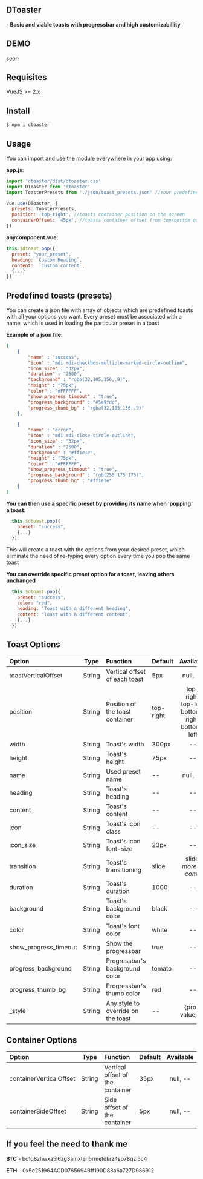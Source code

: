 ## DToaster 
**- Basic and viable toasts with progressbar and high customizabillity**

## DEMO
*soon*

## Requisites
VueJS >= 2.x

## Install
```bash
$ npm i dtoaster
```

## Usage
You can import and use the module everywhere in your app using:

**app.js**:

```javascript
import 'dtoaster/dist/dtoaster.css'
import DToaster from 'dtoaster'
import ToasterPresets from './json/toast_presets.json' //Your predefined toasts presets (optionally)

Vue.use(DToaster, {
  presets: ToasterPresets,
  position: 'top-right', //toasts container position on the screen
  containerOffset: '45px', //toasts container offset from top/bottom of the screen
})
```

**anycomponent.vue**:

```javascript
this.$dtoast.pop({
  preset: "your_preset",
  heading: `Custom Heading`,
  content:  `Custom content`,
  {...}
})
```


## Predefined toasts (presets)
You can create a json file with array of objects which are predefined toasts with all your options you want.
Every preset must be associated with a name, which is used in loading the particular preset in a toast

**Example of a json file**:
```json
[
    {
        "name" : "success",
        "icon" : "mdi mdi-checkbox-multiple-marked-circle-outline",
        "icon_size" : "32px",
        "duration" : "2500",
        "background" : "rgba(32,105,156,.9)",
        "height" : "75px",
        "color" : "#FFFFFF",
        "show_progress_timeout" : "true",
        "progress_background" : "#5a9fdc",
        "progress_thumb_bg" : "rgba(32,105,156,.9)"
    },

    {
        "name" : "error",
        "icon" : "mdi mdi-close-circle-outline",
        "icon_size" : "32px",
        "duration" : "2500",
        "background" : "#ff1e1e",
        "height" : "75px",
        "color" : "#FFFFFF",
        "show_progress_timeout" : "true",
        "progress_background" : "rgb(255 175 175)",
        "progress_thumb_bg" : "#ff1e1e"
    }
]
```

**You can then use a specific preset by providing its name when 'popping' a toast**:
```javascript
  this.$dtoast.pop({
    preset: "success",
    {...}
  })
```
This will create a toast with the options from your desired preset, which eliminate the need of re-typing every option every time you pop the same toast

**You can override specific preset option for a toast, leaving others unchanged**

```javascript
  this.$dtoast.pop({
    preset: "success",
    color: "red",
    heading: "Toast with a different heading",
    content: "Toast with a different content",
    {...}
  })
```

## Toast Options
| Option | Type | Function | Default | Available |
| :---         |     :---:      |          :--- |          :--- |    :---:   |         
| toastVerticalOffset  | String | Vertical offset of each toast | 5px | null, -- |
| position  | String | Position of the toast container | top-right | top-right, top-left, bottom-right, bottom-left |
| width  | String | Toast's width | 300px | -- |
| height  | String | Toast's height | 75px | -- |
| name  | String | Used preset name | -- | null, -- |
| heading  | String | Toast's heading | -- | -- |
| content  | String | Toast's content | -- | -- |
| icon  | String | Toast's icon class | -- | -- |
| icon_size  | String | Toast's icon font-size | 23px | -- |
| transition  | String | Toast's transitioning | slide | slide, *more to come* |
| duration  | String | Toast's duration | 1000 | -- |
| background  | String | Toast's background color | black | -- |
| color  | String | Toast's font color | white | -- |
| show_progress_timeout  | String | Show the progressbar | true | -- |
| progress_background  | String | Progressbar's background color | tomato | -- |
| progress_thumb_bg  | String | Progressbar's thumb color | red | -- |
| \_style  | String | Any style to override on the toast | -- | {prop: value, ...} |

## Container Options
| Option | Type | Function | Default | Available |
| :---         |     :---:      |          :--- |          :--- |    :---:   |         
| containerVerticalOffset  | String | Vertical offset of the container | 35px | null, -- |
| containerSideOffset  | String | Side offset of the container | 5px | null, -- |


## If you feel the need to thank me
**BTC** - bc1q8zhwxa5l6zg3amxten5rmetdkrz4sp78qzl5c4

**ETH** - 0x5e251964ACD0765694Bff190D88a6a727D986912
